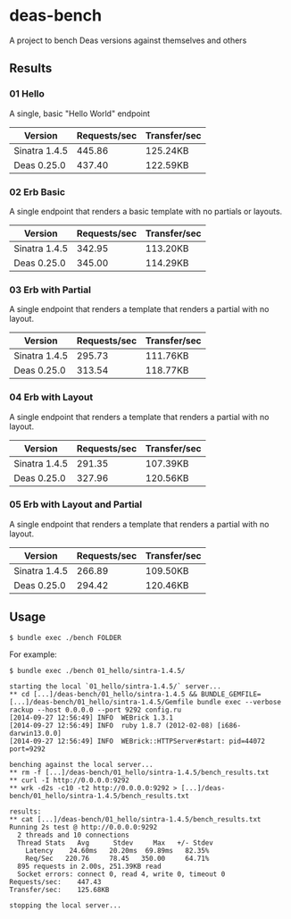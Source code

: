 # deas-bench

A project to bench Deas versions against themselves and others

## Results

### 01 Hello

A single, basic "Hello World" endpoint

|    Version    | Requests/sec | Transfer/sec |
| ------------- | ------------ | ------------ |
| Sinatra 1.4.5 |       445.86 |     125.24KB |
|   Deas 0.25.0 |       437.40 |     122.59KB |

### 02 Erb Basic

A single endpoint that renders a basic template with no partials or layouts.

|    Version    | Requests/sec | Transfer/sec |
| ------------- | ------------ | ------------ |
| Sinatra 1.4.5 |       342.95 |     113.20KB |
|   Deas 0.25.0 |       345.00 |     114.29KB |

### 03 Erb with Partial

A single endpoint that renders a template that renders a partial with no layout.

|    Version    | Requests/sec | Transfer/sec |
| ------------- | ------------ | ------------ |
| Sinatra 1.4.5 |       295.73 |     111.76KB |
|   Deas 0.25.0 |       313.54 |     118.77KB |

### 04 Erb with Layout

A single endpoint that renders a template that renders a partial with no layout.

|    Version    | Requests/sec | Transfer/sec |
| ------------- | ------------ | ------------ |
| Sinatra 1.4.5 |       291.35 |     107.39KB |
|   Deas 0.25.0 |       327.96 |     120.56KB |

### 05 Erb with Layout and Partial

A single endpoint that renders a template that renders a partial with no layout.

|    Version    | Requests/sec | Transfer/sec |
| ------------- | ------------ | ------------ |
| Sinatra 1.4.5 |       266.89 |     109.50KB |
|   Deas 0.25.0 |       294.42 |     120.46KB |

## Usage

```
$ bundle exec ./bench FOLDER
```

For example:

```
$ bundle exec ./bench 01_hello/sintra-1.4.5/

starting the local `01_hello/sintra-1.4.5/` server...
** cd [...]/deas-bench/01_hello/sintra-1.4.5 && BUNDLE_GEMFILE=[...]/deas-bench/01_hello/sintra-1.4.5/Gemfile bundle exec --verbose rackup --host 0.0.0.0 --port 9292 config.ru
[2014-09-27 12:56:49] INFO  WEBrick 1.3.1
[2014-09-27 12:56:49] INFO  ruby 1.8.7 (2012-02-08) [i686-darwin13.0.0]
[2014-09-27 12:56:49] INFO  WEBrick::HTTPServer#start: pid=44072 port=9292

benching against the local server...
** rm -f [...]/deas-bench/01_hello/sintra-1.4.5/bench_results.txt
** curl -I http://0.0.0.0:9292
** wrk -d2s -c10 -t2 http://0.0.0.0:9292 > [...]/deas-bench/01_hello/sintra-1.4.5/bench_results.txt

results:
** cat [...]/deas-bench/01_hello/sintra-1.4.5/bench_results.txt
Running 2s test @ http://0.0.0.0:9292
  2 threads and 10 connections
  Thread Stats   Avg      Stdev     Max   +/- Stdev
    Latency    24.60ms   20.20ms  69.89ms   82.35%
    Req/Sec   220.76     78.45   350.00     64.71%
  895 requests in 2.00s, 251.39KB read
  Socket errors: connect 0, read 4, write 0, timeout 0
Requests/sec:    447.43
Transfer/sec:    125.68KB

stopping the local server...
```
